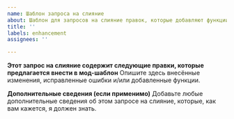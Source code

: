 ```yaml
---
name: Шаблон запроса на слияние
about: Шаблон для запросов на слияние правок, которые добавляют функции, вносят правки и т.д.
title: ''
labels: enhancement
assignees: ''

---
```


**Этот запрос на слияние содержит следующие правки, которые предлагается внести в мод-шаблон**
Опишите здесь внесённые изменения, исправленные ошибки и/или добавленные функции.

**Дополнительные сведения (если применимо)**
Добавьте любые дополнительные сведения об этом запросе на слияние, которые, как вам кажется, я должен знать.

